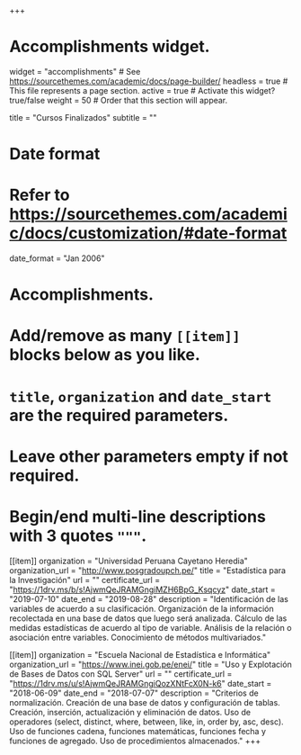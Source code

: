 +++
# Accomplishments widget.
widget = "accomplishments"  # See https://sourcethemes.com/academic/docs/page-builder/
headless = true  # This file represents a page section.
active = true  # Activate this widget? true/false
weight = 50  # Order that this section will appear.

title = "Cursos Finalizados"
subtitle = ""

# Date format
#   Refer to https://sourcethemes.com/academic/docs/customization/#date-format
date_format = "Jan 2006"

# Accomplishments.
#   Add/remove as many `[[item]]` blocks below as you like.
#   `title`, `organization` and `date_start` are the required parameters.
#   Leave other parameters empty if not required.
#   Begin/end multi-line descriptions with 3 quotes `"""`.

[[item]]
  organization = "Universidad Peruana Cayetano Heredia"
  organization_url = "http://www.posgradoupch.pe/"
  title = "Estadística para la Investigación"
  url = ""
  certificate_url = "https://1drv.ms/b/s!AjwmQeJRAMGngiMZH6BpG_Ksqcyz"
  date_start = "2019-07-10"
  date_end = "2019-08-28"
  description = "Identificación de las variables de acuerdo a su clasificación. Organización de la información recolectada en una base de datos que luego será analizada. Cálculo de las medidas estadísticas de acuerdo al tipo de variable. Análisis de la relación o asociación entre variables. Conocimiento de métodos multivariados."

[[item]]
  organization = "Escuela Nacional de Estadística e Informática"
  organization_url = "https://www.inei.gob.pe/enei/"
  title = "Uso y Explotación de Bases de Datos con SQL Server"
  url = ""
  certificate_url = "https://1drv.ms/u/s!AjwmQeJRAMGngiQozXNtFcX0N-k6"
  date_start = "2018-06-09"
  date_end = "2018-07-07"
  description = "Criterios de normalización. Creación de una base de datos y configuración de tablas. Creación, inserción, actualización y eliminación de datos. Uso de operadores (select, distinct, where, between, like, in, order by, asc, desc). Uso de funciones cadena, funciones matemáticas, funciones fecha y funciones de agregado. Uso de procedimientos almacenados."
+++
